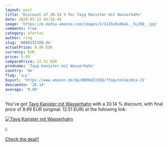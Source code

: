 ```yaml
---
layout: post
title: 'Discount of 20.14 % for Tayg Kanister mit Wasserhahn'
date: 2020-03-21 04:56:49
image: 'https://m.media-amazon.com/images/I/31ZGc0u0b4L._SL200_.jpg'
comments: true
category: ofertas
author: ring
slug: 'B006UII3OQ-de'
actualPrice: 9.99 EUR
currency: EUR
price: 9.99
comparePrice: 12.51 EUR
prodname: 'Tayg Kanister mit Wasserhahn'
country: 'de'
flag: '🇩🇪'
buyurl: 'https://www.amazon.de/dp/B006UII3OQ/?tag=tolees0ca-21'
descuento: '20.14'
average: '9.99'
---
```


You've got [Tayg Kanister mit Wasserhahn](https://www.amazon.de/dp/B006UII3OQ/?tag=tolees0ca-21) with a  20.14 % discount, with final price of 9.99 EUR (original: 12.51 EUR) at the following link:

[![Tayg Kanister mit Wasserhahn](https://m.media-amazon.com/images/I/31ZGc0u0b4L._SL200_.jpg)](https://www.amazon.de/dp/B006UII3OQ/?tag=tolees0ca-21)

ℹ️:


[Check the deal!!](https://www.amazon.de/dp/B006UII3OQ/?tag=tolees0ca-21)
